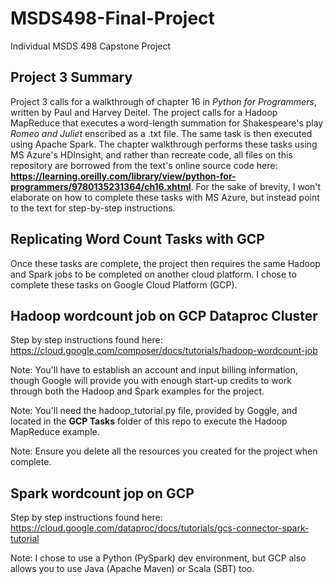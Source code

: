 # MSDS498-Final-Project
Individual MSDS 498 Capstone Project

## Project 3 Summary

Project 3 calls for a walkthrough of chapter 16  in *Python for Programmers*, written by Paul and Harvey Deitel.  The project calls for a Hadoop MapReduce that executes a word-length summation for Shakespeare's play *Romeo and Juliet* enscribed as a .txt file.  The same task is then executed using Apache Spark.  The chapter walkthrough performs these tasks using MS Azure's HDInsight, and rather than recreate code, all files on this repository are borrowed from the text's online source code here: **https://learning.oreilly.com/library/view/python-for-programmers/9780135231364/ch16.xhtml**. For the sake of brevity, I won't elaborate on how to complete these tasks with MS Azure, but instead point to the text for step-by-step instructions.


## Replicating Word Count Tasks with GCP

Once these tasks are complete, the project then requires the same Hadoop and Spark jobs to be completed on another cloud platform.  I chose to complete these tasks on Google Cloud Platform (GCP).

## Hadoop wordcount job on GCP Dataproc Cluster

Step by step instructions found here: https://cloud.google.com/composer/docs/tutorials/hadoop-wordcount-job

Note: You'll have to establish an account and input billing information, though Google will provide you with enough start-up credits to work through both the Hadoop and Spark examples for the project.  

Note: You'll need the hadoop_tutorial.py file, provided by Goggle, and located in the **GCP Tasks** folder of this repo to execute the Hadoop MapReduce example.  

Note: Ensure you delete all the resources you created for the project when complete.

## Spark wordcount jop on GCP

Step by step instructions found here: https://cloud.google.com/dataproc/docs/tutorials/gcs-connector-spark-tutorial

Note: I chose to use a Python (PySpark) dev environment, but GCP also allows you to use Java (Apache Maven) or Scala (SBT) too.


